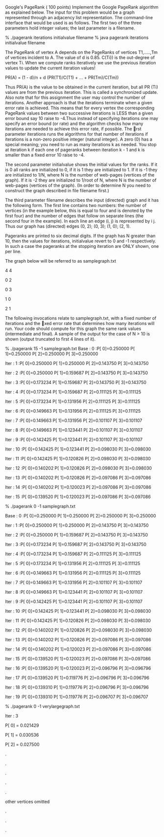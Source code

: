 Google's PageRank ( 100 points)
Implement the Google PageRank algorithm as explained below. The input for this problem would be a graph
represented through an adjacency list representation. The command-line interface that would be used is as
follows. The first two of the three parameters hold integer values; the last parameter is a filename.

% ./pagerank iterations initialvalue filename
% java pagerank iterations initialvalue filename

The PageRank of vertex A depends on the PageRanks of vertices T1,.....,Tm of vertices incident to A. The value
of d is 0.85. C(Ti)) is the out-degree of vertex Ti. When we compute ranks iteratively we use the previous
iteration values to update the current iteration values!

PR(A) = (1 - d)/n + d (PR(T1)/C(T1) + ... + PR(Tm)/C(Tm))

Thus PR(A) is the value to be obtained in the current iteration, but all PR (Ti) values are from the previous
iteration. This is called a synchronized update. Also note that for this assignment the user may control the
number of iterations. Another approach is that the iterations terminate when a given error rate is achieved.
This means that for every vertex the corresponding PageRank values between two successive iterations is LESS
than a given error bound say 10 raise to -4.Thus instead of specifying iterations one may specify an error bound (or
rate) and the algorithm checks how many iterations are needed to achieve this error rate, if possible. The rst
parameter iterations runs the algorithms for that number of iterations if iterations is a non-zero positive
integer (natural integer). A zero (0) has a special meaning; you need to run as many iterations k as needed. You
stop at iteration k if each one of pageranks between iteration k - 1 and k is smaller than a fixed error 10 raise to -4.

The second parameter initialvalue shows the initial values for the ranks. If it is 0 all ranks are initialized
to 0, if it is 1 they are initialized to 1. If it is -1 they are initialized to 1/N, where N is the number of web-pages
(vertices of the graph). If it is -2 they are initialized to 1/root of N, where N is the number of web-pages (vertices of
the graph). (In order to determine N you need to construct the graph described in file filename first.)

The third parameter filename describes the input (directed) graph and it has the following form. The first
line contains two numbers: the number of vertices (in the example below, this is equal to four and is denoted by
the first four) and the number of edges that follow on separate lines (the second four in the example). In each
line an edge (i, j) is represented by i j. Thus our graph has (directed) edges (0, 2); (0, 3); (1, 0); (2, 1).

Pageranks are printed to six decimal digits.
If the graph has N greater than 10, then the values for iterations, initialvalue revert to 0 and -1
respectively. In such a case the pageranks at the stopping iteration are ONLY shown, one per line.

The graph below will be referred to as samplegraph.txt

4 4

0 2

0 3

1 0

2 1


The following invocations relate to samplegraph.txt, with a fixed number of iterations and the xed error
rate that determines how many iterations will run. Your code should compute for this graph the same rank
values (intermediate and final). A sample of the output for the case of N > 10 is shown (output truncated to
first 4 lines of it).

% ./pagerank 15 -1 samplegraph.txt
Base : 0 :P[ 0]=0.250000 P[ 1]=0.250000 P[ 2]=0.250000 P[ 3]=0.250000

Iter : 1 :P[ 0]=0.250000 P[ 1]=0.250000 P[ 2]=0.143750 P[ 3]=0.143750

Iter : 2 :P[ 0]=0.250000 P[ 1]=0.159687 P[ 2]=0.143750 P[ 3]=0.143750

Iter : 3 :P[ 0]=0.173234 P[ 1]=0.159687 P[ 2]=0.143750 P[ 3]=0.143750

Iter : 4 :P[ 0]=0.173234 P[ 1]=0.159687 P[ 2]=0.111125 P[ 3]=0.111125

Iter : 5 :P[ 0]=0.173234 P[ 1]=0.131956 P[ 2]=0.111125 P[ 3]=0.111125

Iter : 6 :P[ 0]=0.149663 P[ 1]=0.131956 P[ 2]=0.111125 P[ 3]=0.111125

Iter : 7 :P[ 0]=0.149663 P[ 1]=0.131956 P[ 2]=0.101107 P[ 3]=0.101107

Iter : 8 :P[ 0]=0.149663 P[ 1]=0.123441 P[ 2]=0.101107 P[ 3]=0.101107

Iter : 9 :P[ 0]=0.142425 P[ 1]=0.123441 P[ 2]=0.101107 P[ 3]=0.101107

Iter : 10 :P[ 0]=0.142425 P[ 1]=0.123441 P[ 2]=0.098030 P[ 3]=0.098030

Iter : 11 :P[ 0]=0.142425 P[ 1]=0.120826 P[ 2]=0.098030 P[ 3]=0.098030

Iter : 12 :P[ 0]=0.140202 P[ 1]=0.120826 P[ 2]=0.098030 P[ 3]=0.098030

Iter : 13 :P[ 0]=0.140202 P[ 1]=0.120826 P[ 2]=0.097086 P[ 3]=0.097086

Iter : 14 :P[ 0]=0.140202 P[ 1]=0.120023 P[ 2]=0.097086 P[ 3]=0.097086

Iter : 15 :P[ 0]=0.139520 P[ 1]=0.120023 P[ 2]=0.097086 P[ 3]=0.097086



% ./pagerank 0 -1 samplegraph.txt

Base : 0 :P[ 0]=0.250000 P[ 1]=0.250000 P[ 2]=0.250000 P[ 3]=0.250000

Iter : 1 :P[ 0]=0.250000 P[ 1]=0.250000 P[ 2]=0.143750 P[ 3]=0.143750

Iter : 2 :P[ 0]=0.250000 P[ 1]=0.159687 P[ 2]=0.143750 P[ 3]=0.143750

Iter : 3 :P[ 0]=0.173234 P[ 1]=0.159687 P[ 2]=0.143750 P[ 3]=0.143750

Iter : 4 :P[ 0]=0.173234 P[ 1]=0.159687 P[ 2]=0.111125 P[ 3]=0.111125

Iter : 5 :P[ 0]=0.173234 P[ 1]=0.131956 P[ 2]=0.111125 P[ 3]=0.111125

Iter : 6 :P[ 0]=0.149663 P[ 1]=0.131956 P[ 2]=0.111125 P[ 3]=0.111125

Iter : 7 :P[ 0]=0.149663 P[ 1]=0.131956 P[ 2]=0.101107 P[ 3]=0.101107

Iter : 8 :P[ 0]=0.149663 P[ 1]=0.123441 P[ 2]=0.101107 P[ 3]=0.101107

Iter : 9 :P[ 0]=0.142425 P[ 1]=0.123441 P[ 2]=0.101107 P[ 3]=0.101107

Iter : 10 :P[ 0]=0.142425 P[ 1]=0.123441 P[ 2]=0.098030 P[ 3]=0.098030

Iter : 11 :P[ 0]=0.142425 P[ 1]=0.120826 P[ 2]=0.098030 P[ 3]=0.098030

Iter : 12 :P[ 0]=0.140202 P[ 1]=0.120826 P[ 2]=0.098030 P[ 3]=0.098030

Iter : 13 :P[ 0]=0.140202 P[ 1]=0.120826 P[ 2]=0.097086 P[ 3]=0.097086

Iter : 14 :P[ 0]=0.140202 P[ 1]=0.120023 P[ 2]=0.097086 P[ 3]=0.097086

Iter : 15 :P[ 0]=0.139520 P[ 1]=0.120023 P[ 2]=0.097086 P[ 3]=0.097086

Iter : 16 :P[ 0]=0.139520 P[ 1]=0.120023 P[ 2]=0.096796 P[ 3]=0.096796

Iter : 17 :P[ 0]=0.139520 P[ 1]=0.119776 P[ 2]=0.096796 P[ 3]=0.096796

Iter : 18 :P[ 0]=0.139310 P[ 1]=0.119776 P[ 2]=0.096796 P[ 3]=0.096796

Iter : 19 :P[ 0]=0.139310 P[ 1]=0.119776 P[ 2]=0.096707 P[ 3]=0.096707


% ./pagerank 0 -1 verylargegraph.txt

Iter : 3

P[ 0] = 0.021429

P[ 1] = 0.030536

P[ 2] = 0.027500

.

.

.

.

.

other vertices omitted

.

.

.



